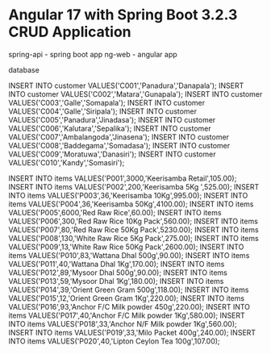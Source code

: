 # Angular 17 with Spring Boot 3.2.3 CRUD Application
spring-api - spring boot app
ng-web - angular app

database 

INSERT INTO customer VALUES('C001','Panadura','Danapala');
INSERT INTO customer VALUES('C002','Matara','Gunapala');
INSERT INTO customer VALUES('C003','Galle','Somapala');
INSERT INTO customer VALUES('C004','Galle','Siripala');
INSERT INTO customer VALUES('C005','Panadura','Jinadasa');
INSERT INTO customer VALUES('C006','Kalutara','Sepalika');
INSERT INTO customer VALUES('C007','Ambalangoda','Jinasena');
INSERT INTO customer VALUES('C008','Baddegama','Somadasa');
INSERT INTO customer VALUES('C009','Moratuwa','Danasiri');
INSERT INTO customer VALUES('C010','Kandy','Somasiri');

INSERT INTO items VALUES('P001',3000,'Keerisamba Retail',105.00);
INSERT INTO items VALUES('P002',200,'Keerisamba 5Kg ',525.00);
INSERT INTO items VALUES('P003',36,'Keerisamba 10Kg',995.00);
INSERT INTO items VALUES('P004',36,'Keerisamba 50Kg',4100.00);
INSERT INTO items VALUES('P005',6000,'Red Raw Rice',60.00);
INSERT INTO items VALUES('P006',300,'Red Raw Rice 10Kg Pack',560.00);
INSERT INTO items VALUES('P007',80,'Red Raw Rice 50Kg Pack',5230.00);
INSERT INTO items VALUES('P008',130,'White Raw Rice 5Kg Pack',275.00);
INSERT INTO items VALUES('P009',13,'White Raw Rice 50Kg Pack',2600.00);
INSERT INTO items VALUES('P010',83,'Wattana Dhal 500g',90.00);
INSERT INTO items VALUES('P011',40,'Wattana Dhal 1Kg',170.00);
INSERT INTO items VALUES('P012',89,'Mysoor Dhal 500g',90.00);
INSERT INTO items VALUES('P013',59,'Mysoor Dhal 1Kg',180.00);
INSERT INTO items VALUES('P014',39,'Orient Green Gram 500g',118.00);
INSERT INTO items VALUES('P015',12,'Orient Green Gram 1Kg',220.00);
INSERT INTO items VALUES('P016',93,'Anchor F/C Milk powder 450g',220.00);
INSERT INTO items VALUES('P017',40,'Anchor F/C Milk powder 1Kg',580.00);
INSERT INTO items VALUES('P018',33,'Anchor N/F Milk powder 1Kg',560.00);
INSERT INTO items VALUES('P019',33,'Milo Packet 400g',240.00);
INSERT INTO items VALUES('P020',40,'Lipton Ceylon Tea 100g',107.00);
